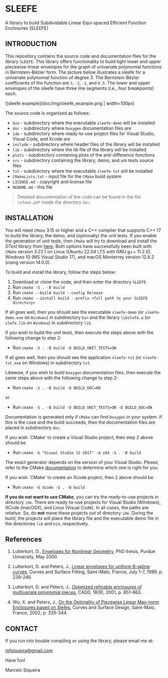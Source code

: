 # SLEEFE
A library to build Subdividable Linear Equi-spaced Efficient Function Enclosures (SLEEFE)

## INTRODUCTION

This repository contains  the source code and  documentation files for
the library `SLEEFE`. This library offers functionality to build tight
lower and upper piecewise-linear envelopes for the graph of univariate
polynomial  functions  in  Bernstein-Bézier form.  The  picture  below
illustrates a sleefe for a univariate polynomial function of degree 3.
The Bernstein-Bézier coefficients of the function are `3`, `-2`, `-1`,
and `0.5`.   The lower and  upper envelopes  of the sleefe  have three
line segments (i.e., four breakpoints) each.

![sleefe example](doc/img/sleefe_example.png | width=100px)

The source code is organized as follows:

* `bin`            - subdirectory where the executable `sleefe-demo` will be installed
* `doc`            - subdirectory where `Doxygen` documentation files are
* `ide`            - subdirectory where ready-to-use project files for Visual Studio, Visual Code, and Xcode are
* `include`        - subdirectory where header files of the library will be installed
* `lib`            - subdirectory where the lib file of the library will be installed
* `plots`          - subdirectory containing plots of the anti-difference functions
* `src`            - subdirectory containing the library, demo, and uni tests source files
* `tst`           - subdirectory where the executable `sleefe-tst` will be installed 
* `CMakeLists.txt` - input file for the `CMake` build system
* `LICENSE.md`     - copyright and license file
* `README.md`      - this file

> Detailed documentation of the code can be found in the file `refman.pdf` inside the directory `doc`.

## INSTALLATION

You will need `CMake` 3.15 or  higher and a C++ compiler that supports
C++  17 to  build the  library, the  demo, and  (optionally) the  unit
tests. If you  enable the generation of unit tests,  then `CMake` will
try   to    download   and   install   the    *GTest*   library   from
[here](https://github.com/google/googletest/).   Both   options   have
successfully been built  with `CMake` version 3.22.1  on Linux (Ubuntu
22.04 LTS with GNU g++ 11.2.0),  Windows 10 (MS Visual Studio 17), and
macOS Monterrey version 12.6.2 (clang version 14.0.0).

To build and install the library, follow the steps below:

1. Download or clone the code, and then enter the directory `SLEEFE`
2. Run `cmake -S . -B build`
3. Run `cmake --build build --config Release`
4. Run `cmake --install build --prefix <full path to your SLEEFE directory>`

If all goes well, then you should see the executable `sleefe-demo` (or `sleefe-demo.exe`
on `Windows`) in subdirectory `bin` and the library `libslefe.a` (or `slefe.lib` on
`Windows`) in subdirectory `lib`.

If you wish to build the unit tests, then execute the steps above with the following change to step 2:

+ Run `cmake -S . -B build -D BUILD_UNIT_TESTS=ON`

If all goes well, then you should see the application `sleefe-tst` (or `sleefe-tst.exe`
on Windows) in subdirectory `tst`.

Likewise, if you wish to build `Doxygen` documentation files, then execute the
same steps above with the following change to step 2:

+ Run `cmake -S . -B build -D BUILD_DOC=ON`

or

+ Run `cmake -S . -B build -D BUILD_UNIT_TESTS=ON -D BUILD_DOC=ON`


Documentation is generated only if `CMake` can find `Doxygen` in your system. If
this is the case and the build succeeds, then the documentation files are placed
in subdirectory `doc`.

If you wish `CMake' to create a Visual Studio project, then step 2 above should
be

+ Run `cmake -G "Visual Studio 15 2017" -A x64 -S . -B build`

The exact generator depends on the version of your Visual Studio. Please, refer 
to the CMake [documentation](https://cmake.org/cmake/help/latest/manual/cmake-generators.7.html) 
to determine which one is right for you.


If you wish `CMake' to create an Xcode project, then 2 above should
be

+ Run `cmake -G Xcode -S . -B build`

**If you  do not  want to  use CMake**, you  can try  the ready-to-use
projects  in directory  `ide`.   There are  ready-to-use projects  for
Visual Studio (Windows),  XCode (macOSX), and Linux  (Visual Code). In
all  cases, the  paths  are  *relative*.  So,  do  **not** move  these
projects out of  directory `ide`. During the build,  the projects will
place the library file and the executable demo file in the directories
`lib` and `bin`, respectively.

##  References

1. Lutterkort, D.,
   [Envelopes for Nonlinear Geometry][1],
   PhD thesis, Purdue University, May 2000.

2. Lutterkort, D. and Peters, J.,
   [Linear envelopes for uniform B-spline curves][2],
   Curves and Surface Fitting, Saint-Malo, France, July 1-7, 1999, p. 239-246.

3. Lutterkort, D. and Peters, J.,
   [Optimized refinable enclosures of multivariate polynomial pieces][3],
   CAGD, 18(9), 2001, p. 851-863.

4. Wu, X. and Peters, J.,
   [On the Optimality of Piecewise Linear Max-norm Enclosures based on Slefes][4],
   Curves and Surface Design, Saint-Malo, France, 2002, p. 335-344.

[1]: https://www.cise.ufl.edu/research/SurfLab/papers/99envthesis.pdf
[2]: https://www.cise.ufl.edu/research/SurfLab/papers/stmalo.ps
[3]: https://doi.org/10.1016/S0167-8396(01)00067-X
[4]: https://www.cise.ufl.edu/research/SurfLab/papers/02stmaloSlefe.ps.gz


## CONTACT

If you run  into trouble compiling or using the library, please email me at:

mfsiqueira@gmail.com

Have fun!

Marcelo Siqueira
